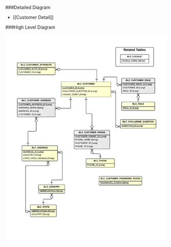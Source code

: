 ###Detailed Diagram
- [[Customer Detail]]

###High Level Diagram

![Customer High Level](images/dataModel/CustomerHighLevelERD.png)